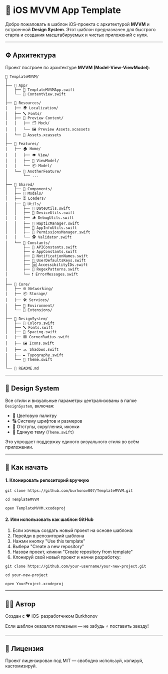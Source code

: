 # 📱 iOS MVVM App Template

Добро пожаловать в шаблон iOS-проекта с архитектурой **MVVM** и встроенной **Design System**. Этот шаблон предназначен для быстрого старта и создания масштабируемых и чистых приложений с нуля.

---

## ⚙️ Архитектура

Проект построен по архитектуре **MVVM (Model-View-ViewModel)**:

    📁 TemplateMVVM/
    │
    ├── 📁 App/
    │   ├── 🧩 TemplateMVVMApp.swift
    │   └── 🧩 ContentView.swift
    │
    ├── 📁 Resources/
    │   ├── 🌍 Localization/
    │   ├── 🔤 Fonts/
    │   ├── 🧪 Preview Content/
    │   │   ├── 🗂️ Mock/
    │   │   └── 🖼️ Preview Assets.xcassets
    │   └── 🎨 Assets.xcassets
    │
    ├── 📁 Features/
    │   ├── 🏠 Home/
    │   │   ├── 👁️ View/
    │   │   ├── 🧠 ViewModel/
    │   │   └── 📦 Model/
    │   └── 🧩 AnotherFeature/
    │       └── ...
    │
    ├── 📁 Shared/
    │   ├── 🧱 Components/
    │   ├── 💬 Modals/
    │   ├── ⏳ Loaders/
    │   ├── 🔧 Utils/
    │   │   ├── 📆 DateUtils.swift  
    │   │   ├── 📱 DeviceUtils.swift  
    │   │   ├── 🪵 DebugUtils.swift  
    │   │   ├── 🌟 HapticManager.swift  
    │   │   ├── 🧾 AppInfoUtils.swift  
    │   │   ├── 🔐 PermissionsManager.swift  
    │   │   └── 🕵️ Validator.swift  
    │   └── 🧷 Constants/
    │       ├── 🔗 APIConstants.swift  
    │       ├── ⚙️ AppConstants.swift  
    │       ├── 🔔 NotificationNames.swift  
    │       ├── 💾 UserDefaultsKeys.swift  
    │       ├── 🆔 AccessibilityIDs.swift  
    │       ├── 🧬 RegexPatterns.swift  
    │       └── ❗ ErrorMessages.swift  
    │   
    ├── 📁 Core/
    │   ├── 🌐 Networking/
    │   ├── 📦 Storage/
    │   ├── 🛠️ Services/
    │   ├── 🌱 Environment/
    │   └── 🧩 Extensions/
    │
    ├── 🎨 DesignSystem/
    │   ├── 🎨 Colors.swift
    │   ├── 🔤 Fonts.swift
    │   ├── 📐 Spacing.swift
    │   ├── 🟦 CornerRadius.swift
    │   ├── 🖼️ Icons.swift
    │   ├── 🌫️ Shadows.swift
    │   ├── ✒️ Typography.swift
    │   └── 🌈 Theme.swift
    │
    └── 📘 README.md


---

## 🎨 Design System

Все стили и визуальные параметры централизованы в папке `DesignSystem`, включая:

- 🎨 Цветовую палитру
- 🔠 Систему шрифтов и размеров
- 📐 Отступы, скругления, иконки
- 🧱 Единую тему (`Theme.swift`)

Это упрощает поддержку единого визуального стиля во всём приложении.

---

## 🚀 Как начать
#### 1. Клонировать репозиторий вручную
```
git clone https://github.com/burhonov007/TemplateMVVM.git
```
```
cd TemplateMVVM
```
```
open TemplateMVVM.xcodeproj
```

#### 2. Или использовать как шаблон GitHub

1) Если хочешь создать новый проект на основе шаблона:
2) Перейди в репозиторий шаблона
3) Нажми кнопку "Use this template"
4) Выбери "Create a new repository"
5) Назови проект, кликни "Create repository from template"
6) Клонируй свой новый проект и начни разработку:

```
git clone https://github.com/your-username/your-new-project.git
```
```
cd your-new-project
```
```
open YourProject.xcodeproj
```
---
## 👨‍💻 Автор

Создан с ❤️ iOS-разработчиком Burkhonov

Если шаблон оказался полезным — не забудь ⭐️ поставить звезду!

---

## 📄 Лицензия
Проект лицензирован под MIT — свободно используй, копируй, кастомизируй.
